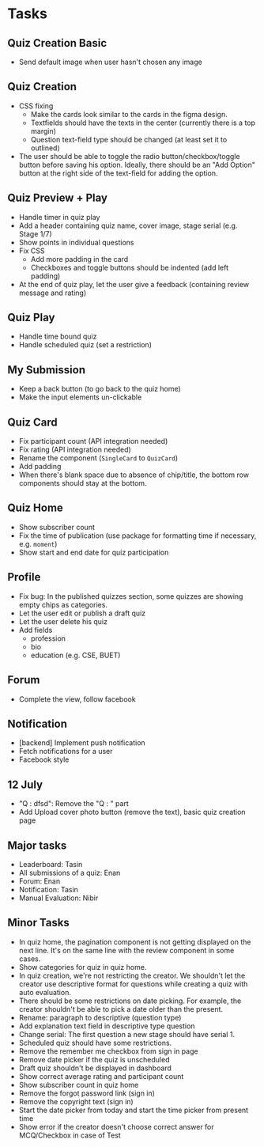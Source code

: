 # Tasks

## Quiz Creation Basic

- Send default image when user hasn't chosen any image

## Quiz Creation

- CSS fixing
  - Make the cards look similar to the cards in the figma design.
  - Textfields should have the texts in the center (currently there is a top margin)
  - Question text-field type should be changed (at least set it to outlined)
- The user should be able to toggle the radio button/checkbox/toggle button before saving his option. Ideally, there should be an "Add Option" button at the right side of the text-field for adding the option.

## Quiz Preview + Play

- Handle timer in quiz play
- Add a header containing quiz name, cover image, stage serial (e.g. Stage 1/7)
- Show points in individual questions
- Fix CSS
  - Add more padding in the card
  - Checkboxes and toggle buttons should be indented (add left padding)
- At the end of quiz play, let the user give a feedback (containing review message and rating)

## Quiz Play

- Handle time bound quiz
- Handle scheduled quiz (set a restriction)

## My Submission

- Keep a back button (to go back to the quiz home)
- Make the input elements un-clickable

## Quiz Card

- Fix participant count (API integration needed)
- Fix rating (API integration needed)
- Rename the component (`SingleCard` to `QuizCard`)
- Add padding
- When there's blank space due to absence of chip/title, the bottom row components should stay at the bottom.

## Quiz Home

- Show subscriber count
- Fix the time of publication (use package for formatting time if necessary, e.g. `moment`)
- Show start and end date for quiz participation

## Profile

- Fix bug: In the published quizzes section, some quizzes are showing empty chips as categories.
- Let the user edit or publish a draft quiz
- Let the user delete his quiz
- Add fields
  - profession
  - bio
  - education (e.g. CSE, BUET)

## Forum

- Complete the view, follow facebook


## Notification

- [backend] Implement push notification
- Fetch notifications for a user
- Facebook style


## 12 July

- "Q : dfsd": Remove the "Q : " part
- Add Upload cover photo button (remove the text), basic quiz creation page

## Major tasks

- Leaderboard: Tasin
- All submissions of a quiz: Enan
- Forum: Enan
- Notification: Tasin
- Manual Evaluation: Nibir

## Minor Tasks

- In quiz home, the pagination component is not getting displayed on the next line. It's on the same line with the review component in some cases.
- Show categories for quiz in quiz home.
- In quiz creation, we're not restricting the creator. We shouldn't let the creator use descriptive format for questions while creating a quiz with auto evaluation.
- There should be some restrictions on date picking. For example, the creator shouldn't be able to pick a date older than the present.
- Rename: paragraph to descriptive (question type)
- Add explanation text field in descriptive type question
- Change serial: The first question a new stage should have serial 1.
- Scheduled quiz should have some restrictions. 
- Remove the remember me checkbox from sign in page
- Remove date picker if the quiz is unscheduled
- Draft quiz shouldn't be displayed in dashboard
- Show correct average rating and participant count
- Show subscriber count in quiz home
- Remove the forgot password link (sign in)
- Remove the copyright text (sign in)
- Start the date picker from today and start the time picker from present time
- Show error if the creator doesn't choose correct answer for MCQ/Checkbox in case of Test
